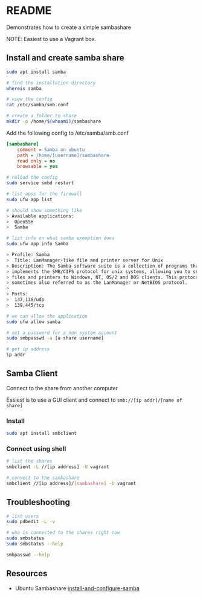 # README
Demonstrates how to create a simple sambashare

NOTE: Easiest to use a Vagrant box. 

## Install and create samba share
```sh
sudo apt install samba
```

```sh
# find the installation directory
whereis samba

# view the config
cat /etc/samba/smb.conf   

# create a folder to share
mkdir -p /home/$(whoami)/sambashare
```

Add the following config to /etc/samba/smb.conf   
```ini
[sambashare]
	comment = Samba on ubuntu
	path = /home/[username]/sambashare
	read only = no
	browsable = yes
```

```sh
# reload the config
sudo service smbd restart

# list apss for the firewall
sudo ufw app list

# should show something like
> Available applications:
>  OpenSSH
>  Samba

# list info on what samba exemption does
sudo ufw app info Samba                             

> Profile: Samba
>  Title: LanManager-like file and printer server for Unix
> Description: The Samba software suite is a collection of programs that
> implements the SMB/CIFS protocol for unix systems, allowing you to serve
> files and printers to Windows, NT, OS/2 and DOS clients. This protocol is
> sometimes also referred to as the LanManager or NetBIOS protocol.
>
> Ports:
>  137,138/udp
>  139,445/tcp

# we can allow the application
sudo ufw allow samba

# set a password for a non system account
sudo smbpasswd -a [a share username]

# get ip address   
ip addr
```

## Samba Client 
Connect to the share from another computer

Easiest is to use a GUI client and connect to 
```smb://[ip addr]/[name of share]```

### Install
```sh
sudo apt install smbclient
```

### Connect using shell
```sh
# list the shares
smbclient -L //[ip address] -U vagrant

# connect to the sambashare
smbclient //[ip address]/[sambashare] -U vagrant 
```

## Troubleshooting 

```sh
# list users
sudo pdbedit -L -v        

# who is connected to the shares right now
sudo smbstatus   
sudo smbstatus --help        

smbpasswd --help  
```

## Resources
* Ubuntu Sambashare [install-and-configure-samba](https://ubuntu.com/tutorials/install-and-configure-samba#1-overview)   

